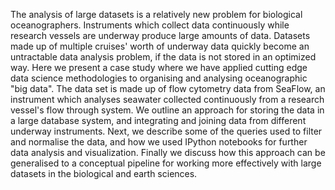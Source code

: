 The analysis of large datasets is a relatively new problem for biological oceanographers. 
Instruments which collect data continuously while research vessels are underway produce large amounts of data.
Datasets made up of multiple cruises' worth of underway data quickly become an untractable data analysis problem, if the data is not stored in an optimized way.
Here we present a case study where we have applied cutting edge data science methodologies to organising and analysing oceanographic "big data".
The data set is made up of flow cytometry data from SeaFlow, an instrument which analyses seawater collected continuously from a research vessel's flow through system.
We outline an approach for storing the data in a large database system, and integrating and joining data from different underway instruments.
Next, we describe some of the queries used to filter and normalise the data, and how we used IPython notebooks for further data analysis and visualization.
Finally we discuss how this approach can be generalised to a conceptual pipeline for working more effectively with large datasets in the biological and earth sciences.
